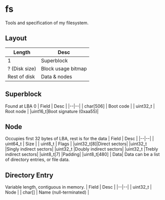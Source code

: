 
# fs
Tools and specification of my filesystem.

## Layout
| Length | Desc |
|--|--|
| 1 | Superblock|
| ? (Disk size) | Block usage bitmap |
| Rest of disk | Data & nodes |

## Superblock
Found at LBA 0
| Field | Desc |
|--|--|
| char[506] | Boot code |
| uint32_t | Root node |
|uint16_t|Boot signature (0xaa55)|

## Node
Occupies first 32 bytes of LBA, rest is for the data
| Field | Desc |
|--|--|
| uint64_t | Size |
| uint8_t | Flags |
|uint32_t[8]|Direct sectors|
|uint32_t |Singly indirect sectors|
|uint32_t |Doubly indirect sectors|
|uint32_t |Trebly indirect sectors|
|uint8_t[7] |Padding|
|uint8_t[480] | Data|
Data can be a list of directory entries, or file data.

## Directory Entry
Variable length, contiguous in memory.
| Field | Desc |
|--|--|
| uint32_t | Node |
| char[] | Name (null-terminated) |
